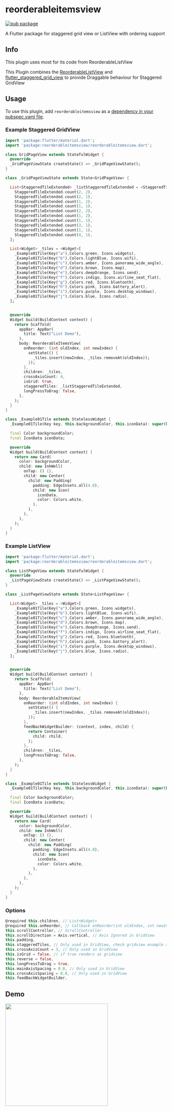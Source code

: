 # reorderableitemsview

[![pub package](https://img.shields.io/pub/v/reorderableitemsview.svg)](https://pub.dartlang.org/packages/reorderableitemsview)

A Flutter package for staggered grid view or ListView with ordering support

## Info

This plugin uses most for its code from ReorderableListView

This Plugin combines the [ReorderableListView](https://api.flutter.dev/flutter/material/ReorderableListView-class.html) and [flutter_staggered_grid_view](https://pub.dev/packages/flutter_staggered_grid_view) to provide Draggable behaviour for Staggered GridView

## Usage
To use this plugin, add `reorderableitemsview` as a [dependency in your pubspec.yaml file](https://flutter.dev/platform-plugins/).

### Example Staggered GridView

```dart
import 'package:flutter/material.dart';
import 'package:reorderableitemsview/reorderableitemsview.dart';

class GridPageView extends StatefulWidget {
  @override
  _GridPageViewState createState() => _GridPageViewState();
}

class _GridPageViewState extends State<GridPageView> {

  List<StaggeredTileExtended> _listStaggeredTileExtended = <StaggeredTileExtended>[
    StaggeredTileExtended.count(2, 2),
    StaggeredTileExtended.count(2, 1),
    StaggeredTileExtended.count(1, 2),
    StaggeredTileExtended.count(1, 1),
    StaggeredTileExtended.count(2, 2),
    StaggeredTileExtended.count(1, 2),
    StaggeredTileExtended.count(1, 1),
    StaggeredTileExtended.count(3, 1),
    StaggeredTileExtended.count(1, 1),
    StaggeredTileExtended.count(4, 1),
  ];

  List<Widget> _tiles = <Widget>[
    _Example01Tile(Key("a"),Colors.green, Icons.widgets),
    _Example01Tile(Key("b"),Colors.lightBlue, Icons.wifi),
    _Example01Tile(Key("c"),Colors.amber, Icons.panorama_wide_angle),
    _Example01Tile(Key("d"),Colors.brown, Icons.map),
    _Example01Tile(Key("e"),Colors.deepOrange, Icons.send),
    _Example01Tile(Key("f"),Colors.indigo, Icons.airline_seat_flat),
    _Example01Tile(Key("g"),Colors.red, Icons.bluetooth),
    _Example01Tile(Key("h"),Colors.pink, Icons.battery_alert),
    _Example01Tile(Key("i"),Colors.purple, Icons.desktop_windows),
    _Example01Tile(Key("j"),Colors.blue, Icons.radio),
  ];


  @override
  Widget build(BuildContext context) {
    return Scaffold(
      appBar: AppBar(
        title: Text("List Demo"),
      ),
      body: ReorderableItemsView(
        onReorder: (int oldIndex, int newIndex) {
          setState(() {
            _tiles.insert(newIndex, _tiles.removeAt(oldIndex));
          });
        },
        children: _tiles,
        crossAxisCount: 4,
        isGrid: true,
        staggeredTiles: _listStaggeredTileExtended,
        longPressToDrag: false,
      ),
    );
  }
}

class _Example01Tile extends StatelessWidget {
  _Example01Tile(Key key, this.backgroundColor, this.iconData): super(key: key);

  final Color backgroundColor;
  final IconData iconData;

  @override
  Widget build(BuildContext context) {
    return new Card(
      color: backgroundColor,
      child: new InkWell(
        onTap: () {},
        child: new Center(
          child: new Padding(
            padding: EdgeInsets.all(4.0),
            child: new Icon(
              iconData,
              color: Colors.white,
            ),
          ),
        ),
      ),
    );
  }
}
```

### Example ListView

```dart
import 'package:flutter/material.dart';
import 'package:reorderableitemsview/reorderableitemsview.dart';

class ListPageView extends StatefulWidget {
  @override
  _ListPageViewState createState() => _ListPageViewState();
}

class _ListPageViewState extends State<ListPageView> {

  List<Widget> _tiles = <Widget>[
    _Example01Tile(Key("a"),Colors.green, Icons.widgets),
    _Example01Tile(Key("b"),Colors.lightBlue, Icons.wifi),
    _Example01Tile(Key("c"),Colors.amber, Icons.panorama_wide_angle),
    _Example01Tile(Key("d"),Colors.brown, Icons.map),
    _Example01Tile(Key("e"),Colors.deepOrange, Icons.send),
    _Example01Tile(Key("f"),Colors.indigo, Icons.airline_seat_flat),
    _Example01Tile(Key("g"),Colors.red, Icons.bluetooth),
    _Example01Tile(Key("h"),Colors.pink, Icons.battery_alert),
    _Example01Tile(Key("i"),Colors.purple, Icons.desktop_windows),
    _Example01Tile(Key("j"),Colors.blue, Icons.radio),
  ];


  @override
  Widget build(BuildContext context) {
    return Scaffold(
      appBar: AppBar(
        title: Text("List Demo"),
      ),
      body: ReorderableItemsView(
        onReorder: (int oldIndex, int newIndex) {
          setState(() {
            _tiles.insert(newIndex, _tiles.removeAt(oldIndex));
          });
        },
        feedBackWidgetBuilder: (context, index, child) {
          return Container(
            child: child,
          );
        },
        children: _tiles,
        longPressToDrag: false,
      ),
    );
  }
}

class _Example01Tile extends StatelessWidget {
  _Example01Tile(Key key, this.backgroundColor, this.iconData): super(key: key);

  final Color backgroundColor;
  final IconData iconData;

  @override
  Widget build(BuildContext context) {
    return new Card(
      color: backgroundColor,
      child: new InkWell(
        onTap: () {},
        child: new Center(
          child: new Padding(
            padding: EdgeInsets.all(4.0),
            child: new Icon(
              iconData,
              color: Colors.white,
            ),
          ),
        ),
      ),
    );
  }
}
```

### Options

```dart
@required this.children, // List<Widget>
@required this.onReorder, // Callback onReorder(int oldIndex, int newIndex)
this.scrollController, // ScrollController
this.scrollDirection = Axis.vertical, // Axis Ignored in GridView
this.padding, 
this.staggeredTiles, // Only used in GridView, check gridview example above
this.crossAxisCount = 3, // Only used in GridView
this.isGrid = false, // if true renders as gridview
this.reverse = false,
this.longPressToDrag = true,
this.mainAxisSpacing = 0.0, // Only used in GridView
this.crossAxisSpacing = 0.0, // Only used in GridView
this.feedBackWidgetBuilder,
```

## Demo

<img src="https://github.com/PonnamKarthik/reorderableitemsview/raw/master/demo/demo.gif" width="320px" />